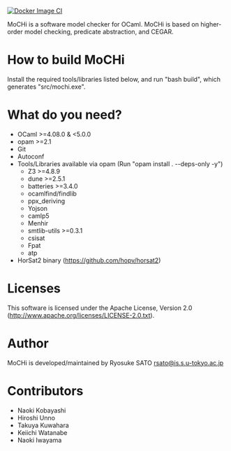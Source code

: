 [![Docker Image CI](https://github.com/hopv/MoCHi/actions/workflows/docker-image.yml/badge.svg)](https://github.com/hopv/MoCHi/actions/workflows/docker-image.yml)

MoCHi is a software model checker for OCaml.
MoCHi is based on higher-order model checking, predicate abstraction, and CEGAR.


How to build MoCHi
==================

 Install the required tools/libraries listed below,
 and run "bash build", which generates "src/mochi.exe".


What do you need?
=================

- OCaml >=4.08.0 & <5.0.0
- opam >=2.1
- Git
- Autoconf
- Tools/Libraries available via opam
  (Run "opam install . --deps-only -y")
    - Z3 >=4.8.9
    - dune >=2.5.1
    - batteries >=3.4.0
    - ocamlfind/findlib
    - ppx_deriving
    - Yojson
    - camlp5
    - Menhir
    - smtlib-utils >=0.3.1
    - csisat
    - Fpat
    - atp
- HorSat2 binary (https://github.com/hopv/horsat2)


Licenses
========

 This software is licensed under the Apache License, Version 2.0 (http://www.apache.org/licenses/LICENSE-2.0.txt).


Author
======

 MoCHi is developed/maintained by Ryosuke SATO <rsato@is.s.u-tokyo.ac.jp>


Contributors
============

- Naoki Kobayashi
- Hiroshi Unno
- Takuya Kuwahara
- Keiichi Watanabe
- Naoki Iwayama
